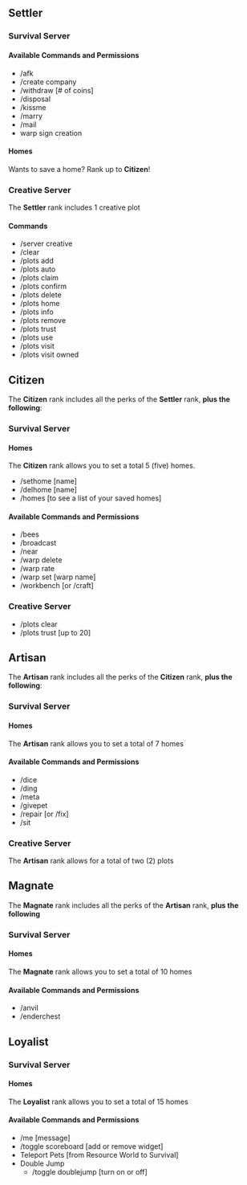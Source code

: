 ## Settler

### Survival Server  
#### Available Commands and Permissions 
- /afk
- /create company 
- /withdraw [# of coins]  
- /disposal 
- /kissme  
- /marry 
- /mail 
- warp sign creation
  
#### Homes  
Wants to save a home? Rank up to **Citizen**!   

### Creative Server 
The **Settler** rank includes 1 creative plot   
#### Commands 
 - /server creative 
 - /clear   
 - /plots add 
 - /plots auto 
 - /plots claim 
 - /plots confirm 
 - /plots delete 
 - /plots home 
 - /plots info   
 - /plots remove   
 - /plots trust 
 - /plots use 
 - /plots visit 
 - /plots visit owned

 ## Citizen
The **Citizen** rank includes all the perks of the **Settler** rank, **plus the following**:    

### Survival Server

#### Homes  
The **Citizen** rank allows you to set a total 5 (five) homes.  
   - /sethome [name] 
   - /delhome [name]  
   - /homes  [to see a list of your saved homes]     

#### Available Commands and Permissions  
  - /bees  
  - /broadcast  
  - /near  
  - /warp delete  
  - /warp rate  
  - /warp set [warp name]  
  - /workbench [or /craft]  
  
### Creative Server  
  - /plots clear  
  - /plots trust [up to 20]


##  Artisan
The **Artisan** rank includes all the perks of the **Citizen** rank, **plus the following**:

### Survival Server  

#### Homes  
The **Artisan** rank allows you to set a total of 7 homes  

#### Available Commands and Permissions 
  - /dice  
  - /ding  
  - /meta 
  - /givepet  
  - /repair [or /fix]
  - /sit    
  
### Creative Server  
The **Artisan** rank allows for a total of two (2) plots  

## Magnate  
The **Magnate** rank includes all the perks of the **Artisan** rank, **plus the following**  

### Survival Server  

#### Homes 
The **Magnate** rank allows you to set a total of 10 homes  

#### Available Commands and Permissions   
  - /anvil  
  - /enderchest

## Loyalist
  
### Survival Server 

#### Homes  
The **Loyalist** rank allows you to set a total of 15 homes  

#### Available Commands and Permissions 
  - /me [message]  
  - /toggle scoreboard [add or remove widget]
  - Teleport Pets [from Resource World to Survival]  
  - Double Jump  
     - /toggle doublejump [turn on or off]   
